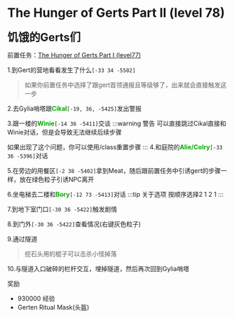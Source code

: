 # The Hunger of Gerts Part II (level 78)
<span style="font-size: 25px;"><span style="font-size: 25px;"><span style="font-size: 25px;"><span style="font-size: 25px;"><span style="font-size: 25px;">**饥饿的Gerts们**</span></span></span></span></span>

前置任务：[The Hunger of Gerts Part I (level77)](/WynncraftCNguide/quests/lvl71-80/level%2077%20-%20The%20Hunger%20of%20Gerts%20Part%20I.html)

1.到Gert的营地看看发生了什么`[-33 34 -5502]`
>如果你前置任务中选择了跟gert首领通报且等级够了，出来就会直接触发这一步

2.去Gylia哨塔跟<font color=00AA00>**Cikal**</font>`[-19, 36, -5425]`发出警报

3.跟一楼的<font color=00AA00>**Winie**</font>`[-14 36 -5411]`交谈
:::warning 警告
可以直接跳过Cikal直接和Winie对话，但是会导致无法继续后续步骤

如果出现了这个问题，你可以使用/class重置步骤
:::
4.和庭院的<font color=00AA00>**Alie/Colry**</font>`[-33 36 -5396]`对话


5.在旁边的用餐区`[-2 38 -5402]`拿到Meat，随后跟前置任务中引诱gert的步骤一样，放在绿色粒子引诱NPC离开

6.坐电梯去二楼和<font color=00AA00>**Bory**</font>`[-12 73 -5413]`对话
:::tip 关于选项
按顺序选择2 1 2 1
:::

7.到地下室门口`[-30 36 -5422]`触发剧情

8.到门外`[-30 36 -5422]`查看情况(右键灰色粒子)

9.通过隧道
>挖石头用的棍子可以击杀小怪掉落

10.与隧道入口破碎的栏杆交互，埋掉隧道，然后再次回到Gylia哨塔

奖励
+ 930000 经验
+ Gerten Ritual Mask(头盔)